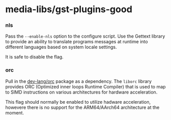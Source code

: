 # media-libs/gst-plugins-good

### nls
Pass the `--enable-nls` option to the configure script. Use the Gettext library to provide an ability to translate programs messages at runtime into different languages based on system locale settings.

It is safe to disable the flag.

### orc
Pull in the [dev-lang/orc](../dev-lang/orc.md) package as a dependency. The `liborc` library provides ORC (Optimized inner loops Runtime Compiler) that is used to map to SIMD instructions on various architectures for hardware acceleration.

This flag should normally be enabled to utilize hadware acceleration, howevere there is no support for the ARM64/AArch64 architecture at the moment.
